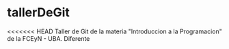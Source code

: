 # tallerDeGit

<<<<<<< HEAD
Taller de Git de la materia "Introduccion a la Programacion" de la FCEyN - UBA.
Diferente
